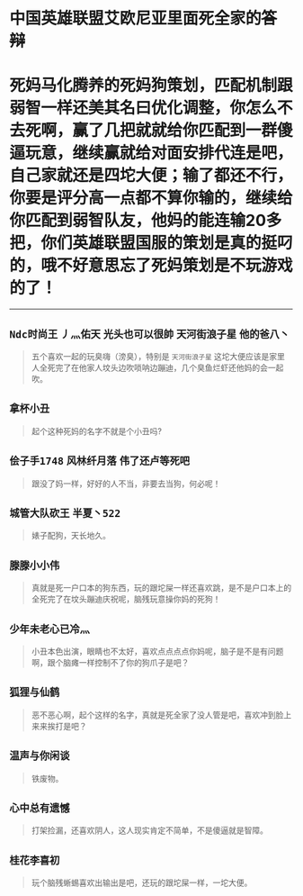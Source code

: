 # 中国英雄联盟艾欧尼亚里面死全家的~~答辩~~

# 死妈马化腾养的死妈狗策划，匹配机制跟弱智一样还美其名曰优化调整，你怎么不去死啊，赢了几把就就给你匹配到一群傻逼玩意，继续赢就给对面安排代连是吧，自己家就还是四坨大便；输了都还不行，你要是评分高一点都不算你输的，继续给你匹配到弱智队友，他妈的能连输20多把，你们英雄联盟国服的策划是真的挺叼的，哦不好意思忘了死妈策划是不玩游戏的了！

---

## `Ndc时尚王` `丿灬佑天` `光头也可以很帥` `天河街浪子星` `他的爸八丶`
> 五个喜欢一起的玩臭嗨（滂臭），特别是 `天河街浪子星` 这坨大便应该是家里人全死完了在他家人坟头边吹唢呐边蹦迪，几个臭鱼烂虾还他妈的会一起吹。

## `拿杯小丑`
> 起个这种死妈的名字不就是个小丑吗?

## `侩子手1748` `风林纤月落` `伟了还卢等死吧`
> 跟没了妈一样，好好的人不当，非要去当狗，何必呢！

## `城管大队砍王` `半夏丶522`
> 婊子配狗，天长地久。

## `滕滕小小伟`
> 真就是死一户口本的狗东西，玩的跟坨屎一样还喜欢跳，是不是户口本上的全死完了在坟头蹦迪庆祝呢，脑残玩意操你妈的死狗！

## `少年未老心已冷灬`
> 小丑本色出演，眼睛也不太好，喜欢点点点点你妈呢，脑子是不是有问题啊，跟个脑瘫一样控制不了你的狗爪子是吧？

## `狐狸与仙鹤`
> 恶不恶心啊，起个这样的名字，真就是死全家了没人管是吧，喜欢冲到脸上来来挨打是吧？

## `温声与你闲谈`
> 铁废物。

## `心中总有遗憾`
> 打架捡漏，还喜欢阴人，这人现实肯定不简单，不是傻逼就是智障。

## `桂花李喜初`
> 玩个脑残蜥蜴喜欢出输出是吧，还玩的跟坨屎一样，一坨大便。
